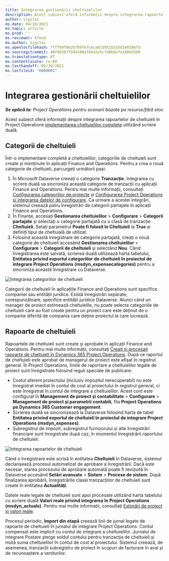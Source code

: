 ```yaml
---
title: Integrarea gestionării cheltuielilor
description: Acest subiect oferă informații despre integrarea rapoartelor de cheltuieli în Project Operations utilizând scriere duală.
author: sigitac
ms.date: 04/28/2021
ms.topic: article
ms.prod: ''
ms.reviewer: kfend
ms.author: sigitac
ms.openlocfilehash: 7fff69f062bf09fe7ceca61d951b535d2e010bfd
ms.sourcegitcommit: 40f68387f594180af64a5e5c748b6efa188bd300
ms.translationtype: HT
ms.contentlocale: ro-RO
ms.lasthandoff: 05/10/2021
ms.locfileid: "6000001"
---
```

# <a name="expense-management-integration"></a>Integrarea gestionării cheltuielilor

_**Se aplică la:** Project Operations pentru scenarii bazate pe resurse/fără stoc_

Acest subiect oferă informații despre integrarea rapoartelor de cheltuieli în Project Operations [implementarea cheltuielilor complete](../expense/expense-overview.md) utilizând scriere duală.

## <a name="expense-categories"></a>Categorii de cheltuieli

Într-o implementare completă a cheltuielilor, categoriile de cheltuieli sunt create și menținute în aplicații Finance and Operations. Pentru a crea o nouă categorie de cheltuieli, parcurgeți următorii pași:

1. În Microsoft Dataverse creeați o categorie **Tranzacție**. Integrarea cu scriere duală va sincroniza această categorie de tranzacții cu aplicații Finance and Operations. Pentru mai multe informații, consultați [Configurarea categoriilor de proiecte](/dynamics365/project-operations/project-accounting/configure-project-categories) și [Configurarea Project Operations și integrarea datelor de configurare](resource-dual-write-setup-integration.md). Ca urmare a acestei integrări, sistemul creează patru înregistrări de categorii partajate în aplicații Finance and Operations.
2. În Finanțe, accesați **Gestionarea cheltuielilor** > **Configurare** > **Categorii partajate** și selectați o categorie partajată cu o clasă de tranzacție **Cheltuieli**. Setați parametrul **Poate fi folosit în Cheltuieli** la **True** și definiți tipul de cheltuială de utilizat.
3. Folosind această înregistrare de categorie partajată, creați o nouă categorie de cheltuieli accesând **Gestionarea cheltuielilor** > **Configurare** > **Categorii de cheltuieli** și selectând **Nou**. Când înregistrarea este salvată, scrierea duală utilizează harta tabelului, **Entitatea privind exportul categoriilor de cheltuieli în proiectul de integrare Project Operations (msdyn\_expensecategories)** pentru a sincroniza această înregistrare cu Dataverse.

  ![Integrarea categoriilor de cheltuieli](./media/DW6ExpenseCategories.png)

Categorii de cheltuieli în aplicațiile Finance and Operations sunt specifice companiei sau entității juridice. Există înregistrări separate, corespunzătoare, specifice entității juridice Dataverse. Atunci când un manager de proiect estimează cheltuielile, nu poate selecta categoriile de cheltuieli care au fost create pentru un proiect care este deținut de o companie diferită de compania care deține proiectul la care lucrează. 

## <a name="expense-reports"></a>Rapoarte de cheltuieli

Rapoartele de cheltuieli sunt create și aprobate în aplicații Finance and Operations. Pentru mai multe informații, consultați [Creați și procesați rapoarte de cheltuieli în Dynamics 365 Project Operations](/learn/modules/create-process-expense-reports/). După ce raportul de cheltuieli este aprobat de managerul de proiect este afișat în registrul general. În Project Operations, liniile de raportare a cheltuielilor legate de proiect sunt înregistrate folosind reguli speciale de publicare:

  - Costul aferent proiectului (inclusiv impozitul nerecuperabil) nu este înregistrat imediat în contul de cost al proiectului în registrul general, ci este înregistrat în contul de integrare a cheltuielilor. Acest cont este configurat în **Management de proiect și contabilitate** > **Configurare** > **Management de proiect și parametrii contabili**, fila **Project Operations pe Dynamics 365 Customer engagement**.
  - Scrierea duală se sincronizează la Dataverse folosind harta de tabel **Entitatea privind exportul de cheltuieli în proiectul de integrare Project Operations (msdyn\_expenses)**.
  - Subregistrul de impozit, subregistrul furnizorului și alte înregistrări financiare sunt înregistrate după caz, în momentul înregistrării raportului de cheltuieli.

  ![Integrarea rapoartelor de cheltuieli](./media/DW6ExpenseReports.png)

Când o înregistrare este scrisă în entitatea **Cheltuieli** în Dataverse, sistemul declanșează procesul automatizat de aprobare a înregistrării. Dacă este necesar, starea procesului de aprobare automată poate fi revizuită în Dataverse accesând **Setări avansate** > **Sistem** > **Procese de sistem**. După finalizarea aprobării, înregistrările clasei tranzacțiilor de cheltuieli sunt create în entitatea **Actualități**.

Datele reale legate de cheltuieli sunt apoi procesate utilizând harta tabelului cu scriere duală **Valori reale privind integrarea în Project Operations (msdyn\_actuals)**. Pentru mai multe informații, consultați [Estimări de proiect și valori reale](resource-dual-write-estimates-actuals.md).

Procesul periodic, **Import din etapă** creează linii de jurnal legate de rapoarte de cheltuieli în jurnalul de integrare Project Operations. Contul compensat este implicit cu contul de integrare a cheltuielilor. Jurnalul de integrare Postare șterge soldul contului pentru tranzacția de cheltuieli și mută suma cheltuielilor în contul de cost al proiectului. Sistemul creează, de asemenea, tranzacții subregistru de proiect în scopuri de facturare în aval și de recunoaștere a veniturilor.
